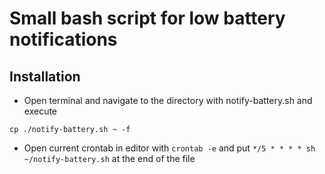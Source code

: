 # Small bash script for low battery notifications

## Installation
- Open terminal and navigate to the directory with notify-battery.sh and execute
```
cp ./notify-battery.sh ~ -f
```
- Open current crontab in editor with ```crontab -e``` and put ```*/5 * * * * sh ~/notify-battery.sh``` at the end of the file
